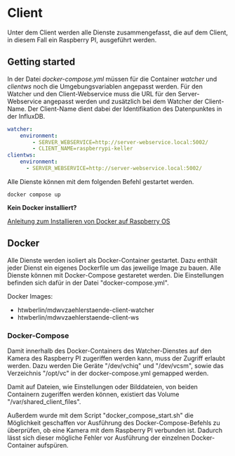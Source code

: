 # Client

Unter dem Client werden alle Dienste zusammengefasst, die auf dem Client, in diesem Fall ein Raspberry PI, ausgeführt werden.

## Getting started

In der Datei *docker-compose.yml* müssen für die Container *watcher* und *clientws* noch die Umgebungsvariablen angepasst werden. Für den Watcher und den Client-Webservice muss die URL für den Server-Webservice angepasst werden und zusätzlich bei dem Watcher der Client-Name. Der Client-Name dient dabei der Identifikation des Datenpunktes in der InfluxDB.

```yaml
watcher:
    environment:
        - SERVER_WEBSERVICE=http://server-webservice.local:5002/
        - CLIENT_NAME=raspberrypi-keller
clientws:
    environment:
      - SERVER_WEBSERVICE=http://server-webservice.local:5002/
```

Alle Dienste können mit dem folgenden Befehl gestartet werden.
```console
docker compose up
```

**Kein Docker installiert?**

[Anleitung zum Installieren von Docker auf Raspberry OS](https://docs.docker.com/engine/install/raspbian/)


## Docker
Alle Dienste werden isoliert als Docker-Container gestartet. Dazu enthält jeder Dienst ein eigenes Dockerfile um das jeweilige Image zu bauen. Alle Dienste können mit Docker-Compose gestaretet werden. Die Einstellungen befinden sich dafür in der Datei "docker-compose.yml".

Docker Images:
- htwberlin/mdwvzaehlerstaende-client-watcher
- htwberlin/mdwvzaehlerstaende-client-ws

### Docker-Compose
Damit innerhalb des Docker-Containers des Watcher-Dienstes auf den Kamera des Raspberry PI zugeriffen werden kann, muss der Zugriff erlaubt werden. Dazu werden Die Geräte "/dev/vchiq" und "/dev/vcsm", sowie das Verzeichnis "/opt/vc" in der docker-compose.yml gemapped werden. 

Damit auf Dateien, wie Einstellungen oder Bilddateien, von beiden Containern zugeriffen werden können, existiert das Volume "/var/shared_client_files".

Außerdem wurde mit dem Script "docker_compose_start.sh" die Möglichkeit geschaffen vor Ausführung des Docker-Compose-Befehls zu überprüfen, ob eine Kamera mit dem Raspberry PI verbunden ist. Dadurch lässt sich dieser mögliche Fehler vor Ausführung der einzelnen Docker-Container aufspüren.